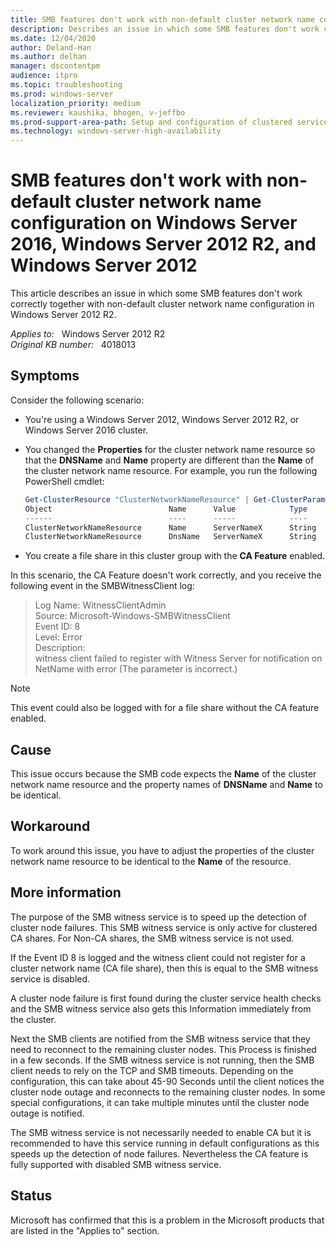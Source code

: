 ```yaml
---
title: SMB features don't work with non-default cluster network name configuration on Windows Server 2016, Windows Server 2012 R2, and Windows Server 2012
description: Describes an issue in which some SMB features don't work correctly together with non-default cluster network name configuration in Windows Server 2012 R2.
ms.date: 12/04/2020
author: Deland-Han
ms.author: delhan 
manager: dscontentpm
audience: itpro
ms.topic: troubleshooting
ms.prod: windows-server
localization_priority: medium
ms.reviewer: kaushika, bhogen, v-jeffbo
ms.prod-support-area-path: Setup and configuration of clustered services and applications
ms.technology: windows-server-high-availability
---
```

# SMB features don't work with non-default cluster network name configuration on Windows Server 2016, Windows Server 2012 R2, and Windows Server 2012

This article describes an issue in which some SMB features don't work correctly together with non-default cluster network name configuration in Windows Server 2012 R2.

_Applies to:_ &nbsp; Windows Server 2012 R2  
_Original KB number:_ &nbsp; 4018013

## Symptoms

Consider the following scenario:

- You're using a Windows Server 2012, Windows Server 2012 R2, or Windows Server 2016 cluster.
- You changed the **Properties** for the cluster network name resource so that the **DNSName** and **Name** property are different than the **Name** of the cluster network name resource. For example, you run the following PowerShell cmdlet:

    ```powershell
    Get-ClusterResource "ClusterNetworkNameResource" | Get-ClusterParameter
    Object                          Name      Value            Type
    ------                          ----      -----            ----
    ClusterNetworkNameResource      Name      ServerNameX      String
    ClusterNetworkNameResource      DnsName   ServerNameX      String
    ```

- You create a file share in this cluster group with the **CA Feature** enabled.

In this scenario, the CA Feature doesn't work correctly, and you receive the following event in the SMBWitnessClient log:

> Log Name: WitnessClientAdmin  
Source: Microsoft-Windows-SMBWitnessClient  
Event ID: 8  
Level: Error  
Description:  
witness client failed to register with Witness Server for notification on NetName with error (The parameter is incorrect.)

> [!Note]
> This event could also be logged with for a file share without the CA feature enabled.

## Cause

This issue occurs because the SMB code expects the **Name** of the cluster network name resource and the property names of **DNSName** and **Name** to be identical.  

## Workaround

To work around this issue, you have to adjust the properties of the cluster network name resource to be identical to the **Name** of the resource.

## More information

The purpose of the SMB witness service is to speed up the detection of cluster node failures. This SMB witness service is only active for clustered CA shares. For Non-CA shares, the SMB witness service is not used.

If the Event ID 8 is logged and the witness client could not register for a cluster network name (CA file share), then this is equal to the SMB witness service is disabled.

A cluster node failure is first found during the cluster service health checks and the SMB witness service also gets this Information immediately from the cluster.

Next the SMB clients are notified from the SMB witness service that they need to reconnect to the remaining cluster nodes. This Process is finished in a few seconds. If the SMB witness service is not running, then the SMB client needs to rely on the TCP and SMB timeouts. Depending on the configuration, this can take about 45-90 Seconds until the client notices the cluster node outage and reconnects to the remaining cluster nodes. In some special configurations, it can take multiple minutes until the cluster node outage is notified.

The SMB witness service is not necessarily needed to enable CA but it is recommended to have this service running in default configurations as this speeds up the detection of node failures. Nevertheless the CA feature is fully supported with disabled SMB witness service.

## Status

Microsoft has confirmed that this is a problem in the Microsoft products that are listed in the "Applies to" section.
